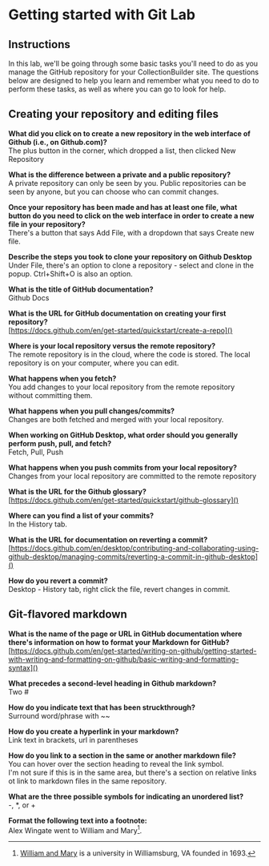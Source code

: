 # Getting started with Git Lab
## Instructions
In this lab, we'll be going through some basic tasks you'll need to do as you manage the GitHub repository for your CollectionBuilder site. The questions below are designed to help you learn and remember what you need to do to perform these tasks, as well as where you can go to look for help. 
## Creating your repository and editing files
**What did you click on to create a new repository in the web interface of Github (i.e., on Github.com)?**  
The plus button in the corner, which dropped a list, then clicked New Repository

**What is the difference between a private and a public repository?**  
A private repository can only be seen by you.  Public repositories can be seen by anyone, but you can choose who can commit changes.

**Once your repository has been made and has at least one file, what button do you need to click on the web interface in order to create a new file in your repository?**  
There's a button that says Add File, with a dropdown that says Create new file.

**Describe the steps you took to clone your repository on Github Desktop**  
Under File, there's an option to clone a repository - select and clone in the popup.  Ctrl+Shift+O is also an option.

**What is the title of GitHub documentation?**  
Github Docs

**What is the URL for GitHub documentation on creating your first repository?**  
[https://docs.github.com/en/get-started/quickstart/create-a-repo]()

**Where is your local repository versus the remote repository?**  
The remote repository is in the cloud, where the code is stored.  The local repository is on your computer, where you can edit.

**What happens when you fetch?**  
You add changes to your local repository from the remote repository without committing them.

**What happens when you pull changes/commits?**  
Changes are both fetched and merged with your local repository.

**When working on GitHub Desktop, what order should you generally perform push, pull, and fetch?**  
Fetch, Pull, Push

**What happens when you push commits from your local repository?**  
Changes from your local repository are committed to the remote repository

**What is the URL for the Github glossary?**  
[https://docs.github.com/en/get-started/quickstart/github-glossary]()

**Where can you find a list of your commits?**  
In the History tab.

**What is the URL for documentation on reverting a commit?**  
[https://docs.github.com/en/desktop/contributing-and-collaborating-using-github-desktop/managing-commits/reverting-a-commit-in-github-desktop]()

**How do you revert a commit?**  
Desktop - History tab, right click the file, revert changes in commit.

## Git-flavored markdown
**What is the name of the page or URL in GitHub documentation where there's information on how to format your Markdown for GitHub?**  
[https://docs.github.com/en/get-started/writing-on-github/getting-started-with-writing-and-formatting-on-github/basic-writing-and-formatting-syntax]()

**What precedes a second-level heading in Github markdown?**  
Two #

**How do you indicate text that has been struckthrough?**  
Surround word/phrase with ~~

**How do you create a hyperlink in your markdown?**  
Link text in brackets, url in parentheses

**How do you link to a section in the same or another markdown file?**  
You can hover over the section heading to reveal the link symbol.  
I'm not sure if this is in the same area, but there's a section on relative links ot link to markdown files in the same repository.

**What are the three possible symbols for indicating an unordered list?**  
-, *, or +

**Format the following text into a footnote:**  
Alex Wingate went to William and Mary[^1].  
[^1]: [William and Mary](https://www.wm.edu/) is a university in Williamsburg, VA founded in 1693.